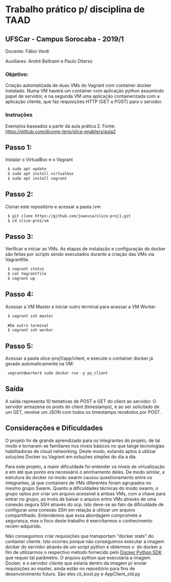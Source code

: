 # Trabalho prático p/ disciplina de TAAD
## UFSCar - Campus Sorocaba - 2019/1
Docente: Fábio Verdi

Auxiliares: André Beltrami e Paulo Ditarso


### Objetivo:
 Criação automatizada de duas VMs do Vagrant com container docker instalado. Numa VM haverá um container com aplicação python assumindo papel de servidor, e na segunda VM uma aplicação containerizada com a aplicação cliente, que faz requisições HTTP (GET e POST) para o servidor.


### Instruções
Exemplos baseados a partir da aula prática 2. Fonte: https://github.com/dcomp-leris/slice-enablers/aula2

## Passo 1:
 Instalar o VirtualBox e o Vagrant

```markdown
 $ sudo apt update
 $ sudo apt install virtualbox
 $ sudo apt install vagrant
```

## Passo 2:
Clonar este repositório e acessar a pasta /vm

```markdown
 $ git clone https://github.com/joaovsa/slice-proj1.git
 $ cd slice-pro1/vm
```

## Passo 3:
Verificar e iniciar as VMs. As etapas de instalação e configuração do docker são feitas por scripts sendo executados durante a criação das VMs via Vagrantfile.

```markdown
 $ vagrant status
 $ cat Vagrantfile
 $ vagrant up
```

## Passo 4:
 Acessar a VM Master e iniciar outro terminal para acessar a VM Worker

```markdown
 $ vagrant ssh master
 
 #Em outro terminal
 $ vagrant ssh worker
```

## Passo 5:
 Acessar a pasta slice-proj1/app/client, e execute o container docker já gerado automaticamente na VM:

```markdown
 vagrant@worker$ sudo docker run -y py_client
```
## Saída
A saída representa 10 tentativas de POST e GET do client ao servidor. O servidor armazena os posts do client (timestamps), e ao ser solicitado de um GET, revolve um JSON com todos os timestamps recebidos por POST.


## Considerações e Dificuldades
O projeto foi de grande aprendizado para os integrantes do projeto, de tal modo e tornaram-se familiares nos níveis básicos no que tange tecnologias habilitadoras de cloud networking. Deste modo, estando aptos à utilizar soluções Docker ou Vagrant em soluções simples do dia a dia. 

Para este projeto, a maior dificuldade foi entender os níveis de virtualização e em até que ponto era necessário o aninhamento deles. De modo similar, a estrutura do docker no modo swarm causou questionamento entre os integrantes, já que containers de VMs diferentes foram agrupados no mesmo grupo Swarm. Quanto a dificuldades técnicas do modo swarm, o grupo optou por criar um arquivo acessível à ambas VMs, com a chave para entrar no grupo, ao invés de baixar o arquivo entre VMs através de uma conexão segura SSH através do scp. Isto deve-se ao fato da dificuldade de configurar uma conexão SSH em relação à utilizar um arquivo compartilhado. Entendemos que essa abordagem compromete a segurança, mas o foco deste trabalho é exercitarmos o conhecimento recém-adquirido.

Não conseguimos criar requisições que transportam "docker stats" do container cliente. Isto ocorreu porque não conseguimos executar a imagem docker do servidor através de um script python e obtermos o <img id> do docker a fim de utilizarmos o respectivo método fornecido pelo [Docker Python SDK](https://docker-py.readthedocs.io/en/stable/) que requer tal parâmetro. O arquivo python que executaria a imagem Docker, e o servidor cliente que estaria dentro da imagem p/ enviar requisições ao master, ainda estão no repositório para fins de desenvolvimento futuro. São eles cli_boot.py e AppClient_old.py
